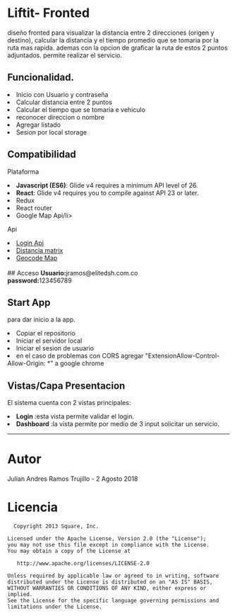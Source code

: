 # Liftit- Fronted
<p>diseño fronted para visualizar la distancia entre 2 direcciones (origen y destino), calcular la distancia y el tiempo
promedio que se tomaria por la ruta mas rapida. ademas con la opcion de graficar la ruta de estos 2 puntos adjuntados.
permite realizar el servicio.</p>



## Funcionalidad.
<li>Inicio con Usuario y contraseña</li>
<li>Calcular distancia entre 2 puntos</li>
<li>Calcular el tiempo que se tomaria e vehiculo</li>
<li>reconocer direccion o nombre </li>
<li>Agregar listado</li>
<li>Sesion por local storage</li>

## Compatibilidad
Plataforma
<li><strong>Javascript (ES6)</strong>: Glide v4 requires a minimum API level of 26.</li>
<li><strong>React</strong>: Glide v4 requires you to compile against API 23 or later.</li>
<li>Redux</li>
<li>React router</li>
<li>Google Map Api/li>

<br>

Api
<li><a href="https://www.mocky.io/v2/5b61ed61300000f10d6a4424">Login Api</a></li>
<li><a href="https://developers.google.com/maps/documentation/distance-matrix/intro">Distancia matrix</a></li>
<li><a href="https://developers.google.com/maps/documentation/geocoding/intro">Geocode Map</a></li>


<br>
## Acceso
<strong>Usuario:</strong>jramos@elitedsh.com.co
<br>
<strong>password:</strong>123456789
<br>

## Start App
para dar inicio a la app.
<li>Copiar el repositorio</li>
<li>Iniciar el servidor local</li>
<li>Iniciar el sesion de usuario</li>
<li>en el caso de problemas con CORS agregar "ExtensionAllow-Control-Allow-Origin: *" a google chrome</li>




## Vistas/Capa Presentacion
El sistema cuenta con 2 vistas principales:
<br>
<li><strong>Login</strong> :esta vista permite validar el login.</li>
<li><strong>Dashboard</strong> :la vista permite por medio de 3 input solicitar un servicio.</li>


--------------------------------------

# Autor
<p>Julian Andres Ramos Trujillo - 2 Agosto 2018</p>

# Licencia

```
  Copyright 2013 Square, Inc.

Licensed under the Apache License, Version 2.0 (the "License");
you may not use this file except in compliance with the License.
You may obtain a copy of the License at

   http://www.apache.org/licenses/LICENSE-2.0

Unless required by applicable law or agreed to in writing, software
distributed under the License is distributed on an "AS IS" BASIS,
WITHOUT WARRANTIES OR CONDITIONS OF ANY KIND, either express or implied.
See the License for the specific language governing permissions and
limitations under the License.
```

